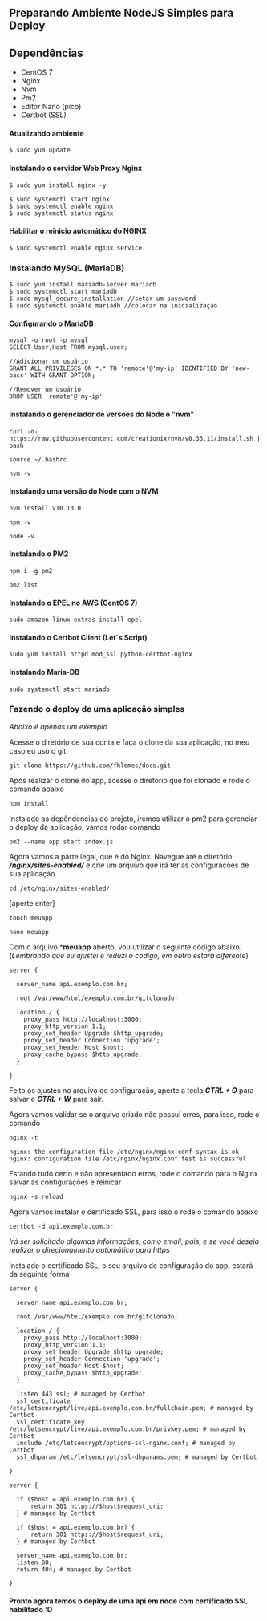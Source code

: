 ## Preparando Ambiente NodeJS Simples para Deploy


## Dependências

- CentOS 7
- Nginx
- Nvm
- Pm2
- Editor Nano (pico)
- Certbot (SSL)
  

#### Atualizando ambiente

```
$ sudo yum update
```


#### Instalando o servidor Web Proxy Nginx

```
$ sudo yum install nginx -y
```

```
$ sudo systemctl start nginx
$ sudo systemctl enable nginx
$ sudo systemctl status nginx
```


#### Habilitar o reinicio automático do NGINX

```
$ sudo systemctl enable nginx.service
```

### Instalando MySQL (MariaDB)

```
$ sudo yum install mariadb-server mariadb
$ sudo systemctl start mariadb
$ sudo mysql_secure_installation //setar um password
$ sudo systemctl enable mariadb //colocar na inicialização
```

#### Configurando o MariaDB

```
mysql -u root -p mysql
SELECT User,Host FROM mysql.user;

//Adicionar um usuário
GRANT ALL PRIVILEGES ON *.* TO 'remote'@'my-ip' IDENTIFIED BY 'new-pass' WITH GRANT OPTION;

//Remover um usuário
DROP USER 'remote'@'my-ip'
```

#### Instalando o gerenciador de versões do Node o "nvm"

```
curl -o- https://raw.githubusercontent.com/creationix/nvm/v0.33.11/install.sh | bash
```

```
source ~/.bashrc
```

```
nvm -v
```


#### Instalando uma versão do Node com o NVM

```
nvm install v10.13.0
```

```
npm -v
```

```
node -v
```


#### Instalando o PM2

```
npm i -g pm2
```

```
pm2 list
```


#### Instalando o EPEL no AWS (CentOS 7)

```
sudo amazon-linux-extras install epel
```


#### Instalando o Certbot Client (Let`s Script)

```
sudo yum install httpd mod_ssl python-certbot-nginx
```

#### Instalando Maria-DB

```
sudo systemctl start mariadb
```

### Fazendo o deploy de uma aplicação simples

*Abaixo é apenas um exemplo*

Acesse o diretório de sua conta e faça o clone da sua aplicação, no meu caso eu uso o git

```
git clone https://github.com/fhlemes/docs.git
```

Após realizar o clone do app, acesse o diretório que foi clonado e rode o comando abaixo

```
npm install
```


Instalado as depêndencias do projeto, iremos utilizar o pm2 para gerenciar o deploy da aplicação, vamos rodar comando

```
pm2 --name app start index.js
```

Agora vamos a parte legal, que é do Nginx. Navegue até o diretório ***/nginx/sites-enabled/*** e crie um arquivo que irá
ter as configurações de sua aplicação

```
cd /etc/nginx/sites-enabled/
``` 
[aperte enter]

```
touch meuapp
```

```
nano meuapp
```

Com o arquivo ***meuapp** aberto, vou utilizar o seguinte código abaixo. (_Lembrando que eu ajustei e reduzi o código, em outro estará diferente_)

```
server {

  server_name api.exemplo.com.br;

  root /var/www/html/exemplo.com.br/gitclonado;

  location / {
    proxy_pass http://localhost:3000;
    proxy_http_version 1.1;
    proxy_set_header Upgrade $http_upgrade;
    proxy_set_header Connection 'upgrade';
    proxy_set_header Host $host;
    proxy_cache_bypass $http_upgrade;
  }

}
```

Feito os ajustes no arquivo de configuração, aperte a tecla ***CTRL + O*** para salvar e ***CTRL + W*** para sair.

Agora vamos validar se o arquivo criado não possui erros, para isso, rode o comando

```
nginx -t

nginx: the configuration file /etc/nginx/nginx.conf syntax is ok
nginx: configuration file /etc/nginx/nginx.conf test is successful 
```

Estando tudo certo e não apresentado erros, rode o comando para o Nginx salvar as configurações e reinicar

```
nginx -s reload
```

Agora vamos instalar o certificado SSL, para isso o rode o comando abaixo

```
certbot -d api.exemplo.com.br
```

_Irá ser solicitado algumas informações, como email, pais, e se você deseja realizar o direcionamento automático para https_

Instalado o certificado SSL, o seu arquivo de configuração do app, estará da seguinte forma

```
server {

  server_name api.exemplo.com.br;

  root /var/www/html/exemplo.com.br/gitclonado;

  location / {
    proxy_pass http://localhost:3000;
    proxy_http_version 1.1;
    proxy_set_header Upgrade $http_upgrade;
    proxy_set_header Connection 'upgrade';
    proxy_set_header Host $host;
    proxy_cache_bypass $http_upgrade;
  }

  listen 443 ssl; # managed by Certbot
  ssl_certificate /etc/letsencrypt/live/api.exemplo.com.br/fullchain.pem; # managed by Certbot
  ssl_certificate_key /etc/letsencrypt/live/api.exemplo.com.br/privkey.pem; # managed by Certbot
  include /etc/letsencrypt/options-ssl-nginx.conf; # managed by Certbot
  ssl_dhparam /etc/letsencrypt/ssl-dhparams.pem; # managed by Certbot

}

server {

  if ($host = api.exemplo.com.br) {
      return 301 https://$host$request_uri;
  } # managed by Certbot

  if ($host = api.exemplo.com.br) {
      return 301 https://$host$request_uri;
  } # managed by Certbot

  server_name api.exemplo.com.br;
  listen 80;
  return 404; # managed by Certbot

}

```

#### Pronto agora temos o deploy de uma api em node com certificado SSL habilitado :D
